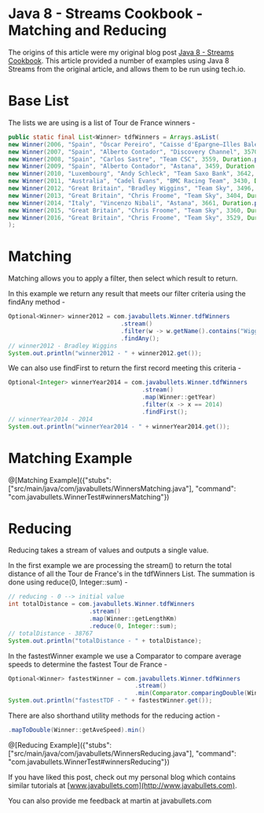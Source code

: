 # Java 8 - Streams Cookbook - Matching and Reducing
 
The origins of this article were my original blog post [Java 8 - Streams Cookbook](https://www.javabullets.com/java-8-streams-cookbook/). This article provided a number of examples using Java 8 Streams from the original article, and allows them to be run using tech.io.

# Base List

The lists we are using is a list of Tour de France winners -

```java
public static final List<Winner> tdfWinners = Arrays.asList(
new Winner(2006, "Spain", "Óscar Pereiro", "Caisse d'Epargne–Illes Balears", 3657, Duration.parse("PT89H40M27S"), 8),
new Winner(2007, "Spain", "Alberto Contador", "Discovery Channel", 3570, Duration.parse("PT91H00M26S"), 4),
new Winner(2008, "Spain", "Carlos Sastre", "Team CSC", 3559, Duration.parse("PT87H52M52S"), 5),
new Winner(2009, "Spain", "Alberto Contador", "Astana", 3459, Duration.parse("PT85H48M35S"), 7),
new Winner(2010, "Luxembourg", "Andy Schleck", "Team Saxo Bank", 3642, Duration.parse("PT91H59M27S"), 12),
new Winner(2011, "Australia", "Cadel Evans", "BMC Racing Team", 3430, Duration.parse("PT86H12M22S"), 2),
new Winner(2012, "Great Britain", "Bradley Wiggins", "Team Sky", 3496, Duration.parse("PT87H34M47S"), 14),
new Winner(2013, "Great Britain", "Chris Froome", "Team Sky", 3404, Duration.parse("PT83H56M20S"), 14),
new Winner(2014, "Italy", "Vincenzo Nibali", "Astana", 3661, Duration.parse("PT89H59M06S"), 19),
new Winner(2015, "Great Britain", "Chris Froome", "Team Sky", 3360, Duration.parse("PT84H46M14S"), 16),
new Winner(2016, "Great Britain", "Chris Froome", "Team Sky", 3529, Duration.parse("PT89H04M48S"), 14 )
);
```

# Matching

Matching allows you to apply a filter, then select which result to return.

In this example we return any result that meets our filter criteria using the findAny method -

```java
Optional<Winner> winner2012 = com.javabullets.Winner.tdfWinners
                                .stream()
    						    .filter(w -> w.getName().contains("Wiggins"))
								.findAny();
// winner2012 - Bradley Wiggins
System.out.println("winner2012 - " + winner2012.get());
```

We can also use findFirst to return the first record meeting this criteria - 

```java
Optional<Integer> winnerYear2014 = com.javabullets.Winner.tdfWinners
		                              .stream()
									  .map(Winner::getYear)
									  .filter(x -> x == 2014)
									  .findFirst();
// winnerYear2014 - 2014
System.out.println("winnerYear2014 - " + winnerYear2014.get());
```

# Matching Example

@[Matching Example]({"stubs": ["src/main/java/com/javabullets/WinnersMatching.java"], "command": "com.javabullets.WinnerTest#winnersMatching"})


# Reducing

Reducing takes a stream of values and outputs a single value.

In the first example we are processing the stream() to return the total distance of all the Tour de France's in the tdfWinners List. The summation is done using reduce(0, Integer::sum) -

```java
// reducing - 0 --> initial value
int totalDistance = com.javabullets.Winner.tdfWinners
                       .stream()
					   .map(Winner::getLengthKm)
					   .reduce(0, Integer::sum);
// totalDistance - 38767
System.out.println("totalDistance - " + totalDistance);
```

In the fastestWinner example we use a Comparator to compare average speeds to determine the fastest Tour de France -

```java
Optional<Winner> fastestWinner = com.javabullets.Winner.tdfWinners
		                            .stream()
									.min(Comparator.comparingDouble(Winner::getAveSpeed));
System.out.println("fastestTDF - " + fastestWinner.get());
```

There are also shorthand utility methods for the reducing action -

```java
.mapToDouble(Winner::getAveSpeed).min()
```

@[Reducing Example]({"stubs": ["src/main/java/com/javabullets/WinnersReducing.java"], "command": "com.javabullets.WinnerTest#winnersReducing"})


If you have liked this post, check out my personal blog which contains similar tutorials at [www.javabullets.com](http://www.javabullets.com). 

You can also provide me feedback at martin at javabullets.com
